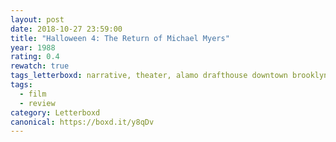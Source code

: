 ```yaml
---
layout: post 
date: 2018-10-27 23:59:00
title: "Halloween 4: The Return of Michael Myers"
year: 1988
rating: 0.4
rewatch: true
tags_letterboxd: narrative, theater, alamo drafthouse downtown brooklyn, NYC, dismember the alamo, robtober
tags:
  - film
  - review
category: Letterboxd
canonical: https://boxd.it/y8qDv
---
```

